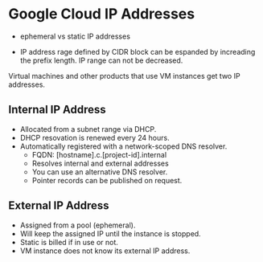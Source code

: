 # Google Cloud IP Addresses

* ephemeral vs static IP addresses

* IP address rage defined by CIDR block can be espanded by increading the prefix length. IP range can not be decreased.

Virtual machines and other products that use VM instances get two IP addresses.

## Internal IP Address

* Allocated from a subnet range via DHCP.
* DHCP resovation is renewed every 24 hours.
* Automatically registered with a network-scoped DNS resolver.
  * FQDN: [hostname].c.[project-id].internal
  * Resolves internal and external addresses
  * You can use an alternative DNS resolver.
  * Pointer records can be published on request.

## External IP Address

* Assigned from a pool (ephemeral).
* Will keep the assigned IP until the instance is stopped.
* Static is billed if in use or not.
* VM instance does not know its external IP address.

